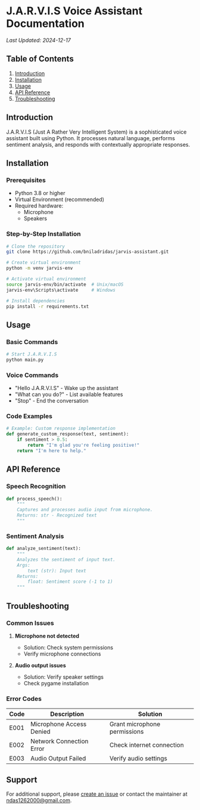 # J.A.R.V.I.S Voice Assistant Documentation
*Last Updated: 2024-12-17*

## Table of Contents
1. [Introduction](#introduction)
2. [Installation](#installation)
3. [Usage](#usage)
4. [API Reference](#api-reference)
5. [Troubleshooting](#troubleshooting)

## Introduction
J.A.R.V.I.S (Just A Rather Very Intelligent System) is a sophisticated voice assistant built using Python. It processes natural language, performs sentiment analysis, and responds with contextually appropriate responses.

## Installation

### Prerequisites
- Python 3.8 or higher
- Virtual Environment (recommended)
- Required hardware:
  - Microphone
  - Speakers

### Step-by-Step Installation
```bash
# Clone the repository
git clone https://github.com/bniladridas/jarvis-assistant.git

# Create virtual environment
python -m venv jarvis-env

# Activate virtual environment
source jarvis-env/bin/activate  # Unix/macOS
jarvis-env\Scripts\activate     # Windows

# Install dependencies
pip install -r requirements.txt
```

## Usage

### Basic Commands
```python
# Start J.A.R.V.I.S
python main.py
```

### Voice Commands
- "Hello J.A.R.V.I.S" - Wake up the assistant
- "What can you do?" - List available features
- "Stop" - End the conversation

### Code Examples
```python
# Example: Custom response implementation
def generate_custom_response(text, sentiment):
    if sentiment > 0.5:
        return "I'm glad you're feeling positive!"
    return "I'm here to help."
```

## API Reference

### Speech Recognition
```python
def process_speech():
    """
    Captures and processes audio input from microphone.
    Returns: str - Recognized text
    """
```

### Sentiment Analysis
```python
def analyze_sentiment(text):
    """
    Analyzes the sentiment of input text.
    Args:
        text (str): Input text
    Returns:
        float: Sentiment score (-1 to 1)
    """
```

## Troubleshooting

### Common Issues
1. **Microphone not detected**
   - Solution: Check system permissions
   - Verify microphone connections

2. **Audio output issues**
   - Solution: Verify speaker settings
   - Check pygame installation

### Error Codes
| Code | Description | Solution |
|------|-------------|----------|
| E001 | Microphone Access Denied | Grant microphone permissions |
| E002 | Network Connection Error | Check internet connection |
| E003 | Audio Output Failed | Verify audio settings |

## Support
For additional support, please [create an issue](https://github.com/bniladridas/jarvis-assistant/issues) or contact the maintainer at <ndas1262000@gmail.com>.